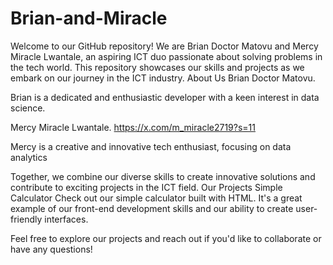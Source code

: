 # Brian-and-Miracle
Welcome to our GitHub repository! We are Brian Doctor Matovu and Mercy Miracle Lwantale, an aspiring ICT duo passionate about solving problems in the tech world. This repository showcases our skills and projects as we embark on our journey in the ICT industry.
About Us
Brian Doctor Matovu.

Brian is a dedicated and enthusiastic developer with a keen interest in data science.

Mercy Miracle Lwantale.
https://x.com/m_miracle2719?s=11 

Mercy is a creative and innovative tech enthusiast, focusing on data analytics 

Together, we combine our diverse skills to create innovative solutions and contribute to exciting projects in the ICT field.
Our Projects
Simple Calculator
Check out our simple calculator built with HTML. It's a great example of our front-end development skills and our ability to create user-friendly interfaces.



Feel free to explore our projects and reach out if you'd like to collaborate or have any questions!
